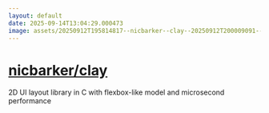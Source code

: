 ```yaml
---
layout: default
date: 2025-09-14T13:04:29.000473
image: assets/20250912T195814817--nicbarker--clay--20250912T200009091--cropped.png
---
```


# [nicbarker/clay](https://github.com/nicbarker/clay)

2D UI layout library in C with flexbox-like model and microsecond performance
